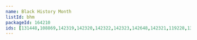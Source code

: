 ```yaml
---
name: Black History Month
listId: bhm
packageId: 164210
ids: [131448,108869,142319,142320,142322,142323,142648,142321,119228,131451,125780,132229,142971,136878,137816,127299,128487,127296,127297,129468,129467,131804,131803,135713,7795,142675,132258,126277,126271,126276,126274,126278,126275,126270,126272,131453,17006,113114,142501,142502,142747,4428,120481,8866,131234,138995,113150,140092,132255,127655,131323,131324,131325,131326,131327,140814,140815,142488,142489,121889,43891,43892,43893,43894,43895,137873,107384,127695,128468,128882,131262,132226,63687,61113,62972,131455,131321,131447,127298,7890,7903,7904,7905,7906,111576,109530,137815,131320,127148,108443,115829,137213,137214,137215,137216,137217,137218,137219,137220,137221,137222,137223,137224,137225,137226,137227,137228,137229,137230,137231,137232,137233,137234,137235,137208,137209,137210,137211,137212,137419,137416,137413,137420,137417,137414,137418,137415,137412,137422,137423,137424,137425,137426,137427,137428,137429,137430,137431,137421,139716,139717,139718,139719,139720,139725,139726,139727,139728,139729,139730,139731,139732,139733,139734,139764,139765,139766,139767,139768,139779,139787,139788,139789,139790,139791,139792,139793,139769,139770,139771,139772,139773,139774,139775,139776,139777,139778,139780,139781,139782,139783,139784,139785,139786,139794,139795,139796,139797,139798,139801,139802,139803,139804,139805,139806,139807,139808,139809,139810,139813,139814,139815,139816,139817,139818,139819,139820,139821,139822,139825,139826,139827,139828,139829,139830,139831,139832,139833,139834,139837,139838,139839,139840,139841,139842,139843,139844,139845,139846,139082,139083,139084,139085,139086,139087,139088,139089,139090,139091,139094,139095,139096,139097,139098,139099,139100,139101,139102,139103,139104,139105,139106,139107,139108,139110,139111,139112,139113,139114,139115,139116,139117,139118,139119,139121,139122,139123,139124,139125,139126,139127,139128,139129,139130,139131,139133,139134,139135,139136,139137,139138,139139,139140,139141,139142,139144,139145,139146,139147,139148,139149,139150,139151,139152,139153,139155,139156,139157,139158,139159,140807,137174,129571,129573,129574,129572,131182,132283,121044,108791,11913,11914,11912,40897,41215,7155,41216,41217,41218,95607,61865,61866,67499,128239,49206,6313,81480,81481,81482,81483,83066,83067,83068,83069,83070,83071,83149,89233,89234,89235,89236,89338,90948,91487,95420,95426,95684,95685,95928,95929,95930,95981,95931,95982,95983,95934,95978,95984,95986,95987,95988,95989,95990,95991,95992,95993,95994,95907,97673,120507,121630,131449,131452,131454,130102,131394,92372,92373,118808,108706,131175,131363,131413,131414,131415,120054,137489,140022,140801,142289,142290,142291,142292,142293,142294,142295,142296,142297,142298,142299,142300,142647,142693,132256,135566,135567,135568,135569,135570,135571,135572,135573,135574,135575,135576,135577,135578,135579,135580,135581,135582,140012,142472,142473,142474,137913,137915,137914,140710,140711,8845,28042,28043,28079,95965,131226,131227,129671,102267,130053,53753,96567,58655,58656,58657,58658,58659,58660,58661,58662,58742,58743,58744,58745,58746,58747,58748,58749,58750,58751,58753,58754,96038,7694,58755,58756,58757,58752,7723,43181,43175,43173,43177,43178,43113,43112,43111,43110,43109,43108,43145,43147,43121,43158,43157,43156,43155,43154,43153,43152,43151,43150,43149,43134,43146,43160,43144,43143,43142,43389,7949,53766,131456,131457,128309,128310,128467,128470,128469,129461,131201,113926,107455,142650,4297,4298,128427,128318,142703,142704,142705,43896,43897,43898,43899,43900,43901,5749,39751,39752,39768,39786,39787,39793,39796,39797,39798,39799,39800,39801,39802,39794,39795,39808,39809,39810,40021,40091,40092,40093,40094,40095,7911,43903,80751,40028,120532,121960,28084,120237,136973,109148,125004,137087,137130,137131,137132,137133,137134,137135,137136,137137,137138,137177,142816,43460,43461,43462,43463,131459,125828,125823,125825,136521,131300,131301,139903,139904,139905,139906,139907,139908,139909,142603,142604,142605,142606,142607,138190,142602,120202,120365,95241,137513,137514,139452,139453,139454,139455,139456,139457,139458,139459,139460,139461,139462,112846,131461,132217,132218,131463,53954,58496,58499,48144,142429,137516,142430,137518,142431,137520,137522,137521,137523,137524,137525,137526,137527,137528,139463,139464,139465,139466,139467,139468,139469,139470,139471,139472,139484,139485,139486,139487,139488,139489,139490,139491,139492,139493,139494,139495,112847,113003,113004,113005,113006,113007,137515,137517,137519,131458,131465,142830,142831,142832,132261,137709,109260,118720,118721,131460,131275,128326,128378,128379,128380,128381,128382,128383,128384,3751,3752,3753,3754,3755,25789,3756,82368,100557,113343,113973,137241,137933,137931,137932,137935,137934,113344,115838,142306,142307,142309,142310,142312,142314,142315,142316,142317,142318,142327,142329,142331,142326,142745,142746,131462,131464,10770,10568,10771,3825,10773,10569,10570,10571,12985,127022,127020,127021,137332,131466,131467,131469,131471,131473,140715,143123,143124,139000,131475,137719,142889,142972,59525,129558,142880,143033,143110,9769,35918,142700,142701,29078,98662,43578,131468,142503,142504,127590,39535,39537,39538,39539,39540,39541,39542,39536,121896,121897,122010,67834,67835,67836,67837,67838,67839,67840,67841,43879,131470,131472,131474,131476,131477,131478,119231,127053,127054,127055,130091,136400,125779,136188,3885,121757,121785,121928,121941,121955,121989,121990,122006,131479,20177,20171,20170,20169,20178,20184,20185,2045,20186,20187,20180,2043,20188,20175,20174,2044,20173,20172,25043,25044,25045,25072,25046,25071,3468,25800,25798,25802,25801,25790,25797,25796,25795,27525,27654,27512,27522,27536,27521,27655,27520,27656,27524,107069,128393,6128,142651,137811,7955,126991,137906,44007,136916,136917,137813,142263,142277,142281,142278,142283,142279,142280,142284,142282,142782,142881,142882,107241,105876,30063,123920,140713,128895,128889,128890,128891,128892,128893,128894,137333,137334,139922,139921,43291,136942,126273,126268,126252,131810,131272,131273,143264,143265,140155,142420,143279,143280,143286,143281,143270,143222,143262,143271,143914,143288,14326]
---
```



